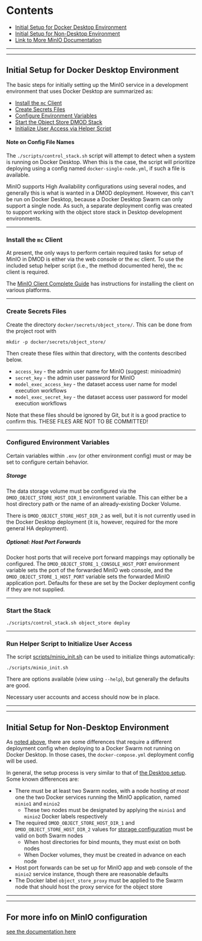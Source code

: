 # Contents
* [Initial Setup for Docker Desktop Environment](#initial-setup-for-docker-desktop-environment)
* [Initial Setup for Non-Desktop Environment](#initial-setup-for-non-desktop-environment)
* [Link to More MinIO Documentation](#for-more-info-on-minio-configuration)

****
****
## Initial Setup for Docker Desktop Environment

The basic steps for initially setting up the MinIO service in a development environment that uses Docker Desktop are summarized as:

* [Install the `mc` Client](#install-the-mc-client)
* [Create Secrets Files](#create-secrets-files)
* [Configure Environment Variables](#configured-environment-variables)
* [Start the Object Store DMOD Stack](#start-the-stack)
* [Initialize User Access via Helper Script](#run-helper-script-to-initialize-user-access)

#### Note on Config File Names
The `./scripts/control_stack.sh` script will attempt to detect when a system is running on Docker Desktop.  When this is the case, the script will prioritize deploying using a config named `docker-single-node.yml`, if such a file is available.

MinIO supports High Availability configurations using several nodes, and generally this is what is wanted in a DMOD deployment.  However, this can't be run on Docker Desktop, because a Docker Desktop Swarm can only support a single node.  As such, a separate deployment config was created to support working with the object store stack in Desktop development environments.

****
### Install the `mc` Client

At present, the only ways to perform certain required tasks for setup of MinIO in DMOD is either via the web console or the `mc` client.   To use the included setup helper script (i.e., the method documented here), the `mc` client is required.

The [MinIO Client Complete Guide](https://docs.min.io/docs/minio-client-complete-guide) has instructions for installing the client on various platforms.

****
### Create Secrets Files

Create the directory `docker/secrets/object_store/`.  This can be done from the project root with

```
mkdir -p docker/secrets/object_store/
```

Then create these files within that directory, with the contents described below.

* `access_key` - the admin user name for MinIO (suggest: minioadmin)
* `secret_key` - the admin user password for MinIO
* `model_exec_access_key` - the dataset access user name for model execution workflows
* `model_exec_secret_key` - the dataset access user password for model execution workflows

Note that these files should be ignored by Git, but it is a good practice to confirm this.  THESE FILES ARE NOT TO BE COMMITTED!
****
### Configured Environment Variables

Certain variables within `.env` (or other environment config) must or may be set to configure certain behavior.

##### Storage
The data storage volume must be configured via the `DMOD_OBJECT_STORE_HOST_DIR_1` environment variable.  This can either be a host directory path or the name of an already-existing Docker Volume.

There is `DMOD_OBJECT_STORE_HOST_DIR_2` as well, but it is not currently used in the Docker Desktop deployment (it is, however, required for the more general HA deployment).

##### Optional: Host Port Forwards
Docker host ports that will receive port forward mappings may optionally be configured.  The `DMOD_OBJECT_STORE_1_CONSOLE_HOST_PORT` environment variable sets the port of the forwarded MinIO web console, and the `DMOD_OBJECT_STORE_1_HOST_PORT` variable sets the forwarded MinIO application port.  Defaults for these are set by the Docker deployment config if they are not supplied.

****
### Start the Stack
```
./scripts/control_stack.sh object_store deploy
```
****
### Run Helper Script to Initialize User Access

The script [scripts/minio_init.sh](../../scripts/minio_init.sh) can be used to initialize things automatically:

```
./scripts/minio_init.sh
```

There are options available (view using `--help`), but generally the defaults are good.

Necessary user accounts and access should now be in place.

*****
*****
## Initial Setup for Non-Desktop Environment

As [noted above](#note-on-config-file-names), there are some differences that require a different deployment config when deploying to a Docker Swarm not running on Docker Desktop.  In those cases, the `docker-compose.yml` deployment config will be used.

In general, the setup process is very similar to that of [the Desktop setup](#initial-setup-for-docker-desktop-environment). Some known differences are:
* There must be at least two Swarm nodes, with a node hosting _at most_ one the two Docker services running the MinIO application, named `minio1` and `minio2`
  * These two nodes must be designated by applying the `minio1` and `minio2` Docker labels respectively
* The required `DMOD_OBJECT_STORE_HOST_DIR_1` and `DMOD_OBJECT_STORE_HOST_DIR_2` values for [storage configuration](#configured-environment-variables) must be valid on both Swarm nodes
  * When host directories for bind mounts, they must exist on both nodes
  * When Docker volumes, they must be created in advance on each node
* Host port forwards can be set up for MinIO app and web console of the `minio2` service instance, though there are reasonable defaults
* The Docker label `object_store_proxy` must be applied to the Swarm node that should host the proxy service for the object store

****
****
## For more info on MinIO configuration

[see the documentation here](https://docs.min.io/docs/minio-server-configuration-guide.html)
